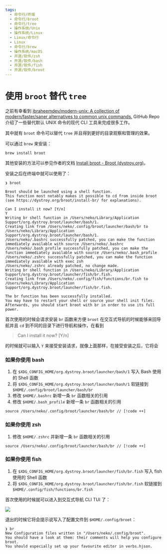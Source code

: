 ```yaml
---
tags:
  - 命令行/终端
  - 命令行/broot
  - 命令行/tree
  - 操作系统/Unix
  - 操作系统/Linux
  - Linux/命令行
  - Linux
  - 命令行/brew
  - 操作系统/macOS
  - 开源/软件/zsh
  - 开源/软件/bash
  - 开源/软件/fish
  - 开源/软件/broot
---
```

# 使用 `broot` 替代 `tree`

之前有幸看到 [ibraheemdev/modern-unix: A collection of modern/faster/saner alternatives to common unix commands.](https://github.com/ibraheemdev/modern-unix) GitHub Repo 介绍了一些替代默认 UNIX 命令的现代 CLI 工具来完成很多工作。

其中就有 `broot` 命令可以替代 `tree` 并且得到更好的目录观察和管理的效果。

可以通过 `brew` 来安装：

```shell
brew install broot
```

其他安装的方法可以参见作者的文档 [Install broot - Broot (dystroy.org)](https://dystroy.org/broot/install/)。

安装之后在终端中就可以使用了：

```shell
❯ broot

Broot should be launched using a shell function.
This function most notably makes it possible to cd from inside broot
(see https://dystroy.org/broot/install-br/ for explanations).

Can I install it now? [Y/n]
Y
Writing br shell function in /Users/neko/Library/Application Support/org.dystroy.broot/launcher/bash/1.
Creating link from /Users/neko/.config/broot/launcher/bash/br to /Users/neko/Library/Application Support/org.dystroy.broot/launcher/bash/1.
/Users/neko/.bashrc successfully patched, you can make the function immediately available with source /Users/neko/.bashrc
/Users/neko/.bash_profile successfully patched, you can make the function immediately available with source /Users/neko/.bash_profile
/Users/neko/.zshrc successfully patched, you can make the function immediately available with exec zsh
/Users/neko/.zshrc already patched, no change made.
Writing br shell function in /Users/neko/Library/Application Support/org.dystroy.broot/launcher/fish/br.fish.
Creating link from /Users/neko/.config/fish/functions/br.fish to /Users/neko/Library/Application Support/org.dystroy.broot/launcher/fish/br.fish.

The br function has been successfully installed.
You may have to restart your shell or source your shell init files.
Afterwards, you should start broot with br in order to use its full power.
```

首次使用的时候会请求安装 `br` 函数来方便 `broot` 在交互式导航的时候能够来回导航并且 `cd` 到不同的目录下进行导航和操作，在看到 

> Can I install it now? [Y/n]

的时候就可以输入 `Y` 来接受安装请求，就像上面那样，在接受安装之后，它将会

### 如果你使用 bash

1. 在 `$XDG_CONFIG_HOME/org.dystroy.broot/launcher/bash/1` 写入 Bash 使用的 Shell 函数
2. 将 `$XDG_CONFIG_HOME/org.dystroy.broot/launcher/bash/1` 软链接到 `$HOME/.config/broot/launcher/bash/br`
3. 修改 `$HOME/.bashrc` 新增一条 `br` 函数相关的引用
4. 修改 `$HOME/.bash_profile` 新增一条 `br` 函数相关的引用

```shell
source /Users/neko/.config/broot/launcher/bash/br // [!code ++]
```

### 如果你使用 zsh

1. 修改 `$HOME/.zshrc` 并新增一条 `br` 函数相关的引用

```shell
source /Users/neko/.config/broot/launcher/bash/br // [!code ++]
```

### 如果你使用 fish

1. 在 `$XDG_CONFIG_HOME/org.dystroy.broot/launcher/fish/br.fish` 写入 fish 使用的 Shell 函数
2. 将 `$XDG_CONFIG_HOME/org.dystroy.broot/launcher/fish/br.fish` 软链接到 `$HOME/.config/fish/functions/br.fish`

首次使用的时候就可以进入到交互式导航 CLI TUI 了：

![](./assets/replace-tree-with-broot-screenshot-1.png)

退出的时候它将会提示说写入了配置文件到 `$HOME/.config/broot`：

```shell
❯ br
New Configuration files written in "/Users/neko/.config/broot".
You should have a look at them: their comments will help you configure broot.
You should especially set up your favourite editor in verbs.hjson.
```